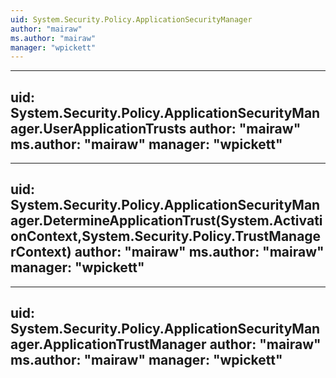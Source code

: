 ```yaml
---
uid: System.Security.Policy.ApplicationSecurityManager
author: "mairaw"
ms.author: "mairaw"
manager: "wpickett"
---
```


---
uid: System.Security.Policy.ApplicationSecurityManager.UserApplicationTrusts
author: "mairaw"
ms.author: "mairaw"
manager: "wpickett"
---

---
uid: System.Security.Policy.ApplicationSecurityManager.DetermineApplicationTrust(System.ActivationContext,System.Security.Policy.TrustManagerContext)
author: "mairaw"
ms.author: "mairaw"
manager: "wpickett"
---

---
uid: System.Security.Policy.ApplicationSecurityManager.ApplicationTrustManager
author: "mairaw"
ms.author: "mairaw"
manager: "wpickett"
---
